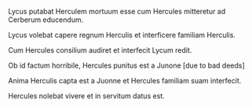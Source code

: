 Lycus putabat Herculem mortuum esse cum Hercules mitteretur ad Cerberum educendum.

Lycus volebat capere regnum Herculis et interficere familiam Herculis.

Cum Hercules consilium audiret et interfecit Lycum redit. 

Ob id factum horribile, Hercules punitus est a Junone [due to bad deeds]

Anima Herculis capta est a Juonne et Hercules familiam suam interfecit.

Hercules nolebat vivere et in servitum datus est. 

